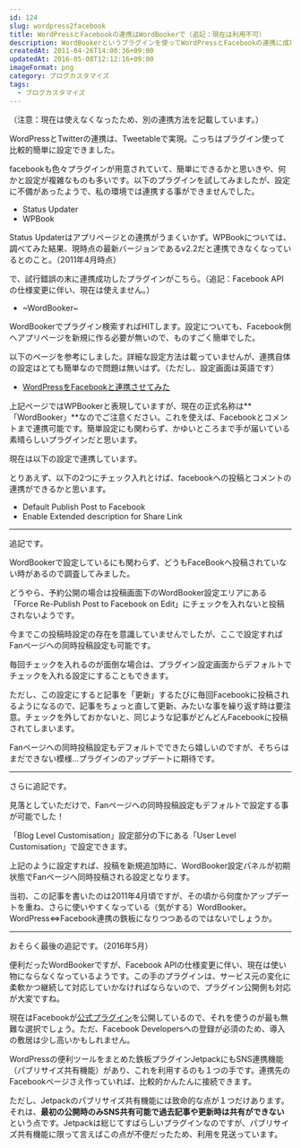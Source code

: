 ```yaml
---
id: 124
slug: wordpress2facebook
title: WordPressとFacebookの連携はWordBookerで（追記：現在は利用不可）
description: WordBookerというプラグインを使ってWordPressとFacebookの連携に成功しました。
createdAt: 2011-04-26T14:00:36+09:00
updatedAt: 2016-05-08T12:12:16+09:00
imageFormat: png
category: ブログカスタマイズ
tags:
  - ブログカスタマイズ
---
```


（注意：現在は使えなくなったため、別の連携方法を記載しています。）

WordPressとTwitterの連携は、Tweetableで実現。こっちはプラグイン使って比較的簡単に設定できました。

<app-related-link id="69"></app-related-link>

facebookも色々プラグインが用意されていて、簡単にできるかと思いきや、何かと設定が複雑なものも多いです。以下のプラグインを試してみましたが、設定に不備があったようで、私の環境では連携する事ができませんでした。

* Status Updater
* WPBook

Status Updaterはアプリページとの連携がうまくいかず。WPBookについては、調べてみた結果、現時点の最新バージョンであるv2.2だと連携できなくなっているとのこと。（2011年4月時点）

で、試行錯誤の末に連携成功したプラグインがこちら。（追記：Facebook API の仕様変更に伴い、現在は使えません。）

* ~WordBooker~

WordBookerでプラグイン検索すればHITします。設定についても、Facebook側へアプリページを新規に作る必要が無いので、ものすごく簡単でした。

以下のページを参考にしました。詳細な設定方法は載っていませんが、連携自体の設定はとても簡単なので問題は無いはず。（ただし、設定画面は英語です）

* <a href="http://age-d.com/alog/2011/03/145wordpressxfacebook2/" target="_blank">WordPressをFacebookと連携させてみた</a>

上記ページではWPBookerと表現していますが、現在の正式名称は**「WordBooker」**なのでご注意ください。これを使えば、Facebookとコメントまで連携可能です。簡単設定にも関わらず、かゆいところまで手が届いている素晴らしいプラグインだと思います。

現在は以下の設定で連携しています。

<app-capture-image article-id="124" img-file-name="wordbooker_help.png" caption="WordBookerの設定画面"></app-capture-image>

とりあえず、以下の2つにチェック入れとけば、facebookへの投稿とコメントの連携ができるかと思います。

* Default Publish Post to Facebook
* Enable Extended description for Share Link

* * *

追記です。

WordBookerで設定しているにも関わらず、どうもFaceBookへ投稿されていない時があるので調査してみました。

どうやら、予約公開の場合は投稿画面下のWordBooker設定エリアにある「Force Re-Publish Post to Facebook on Edit」にチェックを入れないと投稿されないようです。

今までこの投稿時設定の存在を意識していませんでしたが、ここで設定すればFanページへの同時投稿設定も可能です。

<app-capture-image article-id="124" img-file-name="facebooker_memo.png" caption="投稿画面下のWordBooker設定"></app-capture-image>

毎回チェックを入れるのが面倒な場合は、プラグイン設定画面からデフォルトでチェックを入れる設定にすることもできます。

<app-capture-image article-id="124" img-file-name="facebooker_memo_02.png" caption="Wodbookerのプラグイン設定画面"></app-capture-image>

ただし、この設定にすると記事を「更新」するたびに毎回Facebookに投稿されるようになるので、記事をちょっと直して更新、みたいな事を繰り返す時は要注意。チェックを外しておかないと、同じような記事がどんどんFacebookに投稿されてしまいます。

Fanページへの同時投稿設定もデフォルトでできたら嬉しいのですが、そちらはまだできない模様…プラグインのアップデートに期待です。

* * *

さらに追記です。

見落としていただけで、Fanページへの同時投稿設定もデフォルトで設定する事が可能でした！

「Blog Level Customisation」設定部分の下にある「User Level Customisation」で設定できます。

<app-capture-image article-id="124" img-file-name="20110922_wordbooker.png" caption="Fanページ投稿のデフォルト設定も可能"></app-capture-image>

上記のように設定すれば、投稿を新規追加時に、WordBooker設定パネルが初期状態でFanページへ同時投稿される設定となります。

当初、この記事を書いたのは2011年4月頃ですが、その頃から何度かアップデートを重ね、さらに使いやすくなっている（気がする）WordBooker。WordPress⇔Facebook連携の鉄板になりつつあるのではないでしょうか。

* * *

おそらく最後の追記です。（2016年5月）

便利だったWordBookerですが、Facebook APIの仕様変更に伴い、現在は使い物にならなくなっているようです。この手のプラグインは、サービス元の変化に柔軟かつ継続して対応していかなければならないので、プラグイン公開側も対応が大変ですね。

現在はFacebookが<a href="https://wordpress.org/plugins/facebook/" target="_blank">公式プラグイン</a>を公開しているので、それを使うのが最も無難な選択でしょう。ただ、Facebook Developersへの登録が必須のため、導入の敷居は少し高いかもしれません。

WordPressの便利ツールをまとめた鉄板プラグインJetpackにもSNS連携機能（パブリサイズ共有機能）があり、これを利用するのも１つの手です。連携先のFacebookページさえ作っていれば、比較的かんたんに接続できます。

ただし、Jetpackのパブリサイズ共有機能には致命的な点が１つだけあります。それは、**最初の公開時のみSNS共有可能で過去記事や更新時は共有ができない**という点です。Jetpackは総じてすばらしいプラグインなのですが、パブリサイズ共有機能に限って言えばこの点が不便だったため、利用を見送っています。
